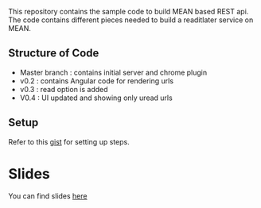 This repository contains the sample code to build MEAN based REST api. The code contains different pieces needed to build a readitlater service on MEAN.

## Structure of Code

 * Master branch : contains initial server and chrome plugin
 * v0.2 : contains Angular code for rendering urls
 * v0.3 : read option is added
 * V0.4 : UI updated and showing only uread urls

## Setup

Refer to this [gist](https://gist.github.com/phatak-dev/240dc329c75f8392d087) for setting up steps.

# Slides

You can find slides [here](http://www.slideshare.net/madhukaraphatak/mean-41838061)
